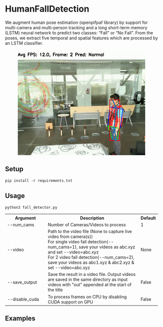 # HumanFallDetection
We augment human pose estimation
(openpifpaf library) by support for multi-camera and multi-person tracking and a long short-term memory (LSTM)
neural network to predict two classes: “Fall” or “No Fall”. From the poses, we extract five temporal and spatial
features which are processed by an LSTM classifier.
<p align="center">
<img src="examples/fall.gif" width="420" />
</p>

## Setup

```shell script
pip install -r requirements.txt
```

## Usage
```shell script
python3 fall_detector.py
```
<TABLE>
<TR><TH style="width:120px">Argument</TH><TH>Description</TH><TH>Default</TH></TR>
<TR><TD>--num_cams</TD> <TD>Number of Cameras/Videos to process</TD><TD>1</TD></TR>
<TR><TD>--video</TD><TD>Path to the video file (None to capture live video from camera(s)) <br>For single video fall
                        detection(--num_cams=1), save your videos as abc.xyz
                        and set --video=abc.xyz<br> For 2 video fall
                        detection(--num_cams=2), save your videos as abc1.xyz
                        & abc2.xyz & set --video=abc.xyz</TD><TD>None</TD></TR>
<TR><TD>--save_output</TD> <TD>Save the result in a video file. Output videos are
                        saved in the same directory as input videos with "out"
                        appended at the start of the title</TD><TD>False</TD></TR>
<TR><TD>--disable_cuda</TD> <TD>To process frames on CPU by disabling CUDA support on GPU</TD><TD>False</TD></TR>
</TABLE>

## Examples
